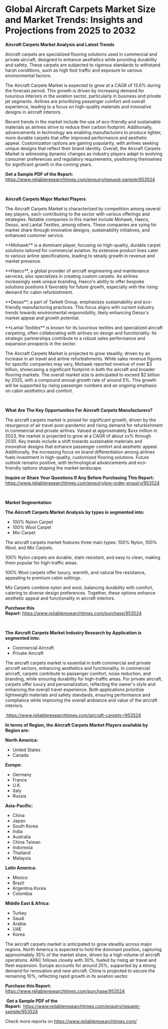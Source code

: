 <p><h1>Global Aircraft Carpets Market Size and Market Trends: Insights and Projections from 2025 to 2032</h1></p><p><strong>Aircraft Carpets Market Analysis and Latest Trends</strong></p>
<p><p>Aircraft carpets are specialized flooring solutions used in commercial and private aircraft, designed to enhance aesthetics while providing durability and safety. These carpets are subjected to rigorous standards to withstand harsh conditions, such as high foot traffic and exposure to various environmental factors.</p><p>The Aircraft Carpets Market is expected to grow at a CAGR of 13.6% during the forecast period. This growth is driven by increasing demand for luxurious interiors in the aviation sector, particularly in business and private jet segments. Airlines are prioritizing passenger comfort and overall experience, leading to a focus on high-quality materials and innovative designs in aircraft interiors.</p><p>Recent trends in the market include the use of eco-friendly and sustainable materials as airlines strive to reduce their carbon footprint. Additionally, advancements in technology are enabling manufacturers to produce lighter, more durable carpets that offer improved performance and aesthetic appeal. Customization options are gaining popularity, with airlines seeking unique designs that reflect their brand identity. Overall, the Aircraft Carpets Market is witnessing dynamic changes as industry players adapt to evolving consumer preferences and regulatory requirements, positioning themselves for significant growth in the coming years.</p></p>
<p><strong>Get a Sample PDF of the Report:&nbsp;</strong> <a href="https://www.reliableresearchtimes.com/enquiry/request-sample/953524?utm_campaign=3040&utm_medium=2&utm_source=Github&utm_content=ia&utm_term=07032025&utm_id=aircraft-carpets">https://www.reliableresearchtimes.com/enquiry/request-sample/953524</a></p>
<p>&nbsp;</p>
<p><strong>Aircraft Carpets Major Market Players</strong></p>
<p><p>The Aircraft Carpets Market is characterized by competition among several key players, each contributing to the sector with various offerings and strategies. Notable companies in this market include Mohawk, Haeco, Desso, and Lantal Textiles, among others. These companies are vying for market share through innovative designs, sustainability initiatives, and enhanced customer service.</p><p>**Mohawk** is a dominant player, focusing on high-quality, durable carpet solutions tailored for commercial aviation. Its extensive product lines cater to various airline specifications, leading to steady growth in revenue and market presence.</p><p>**Haeco**, a global provider of aircraft engineering and maintenance services, also specializes in creating custom carpets. As airlines increasingly seek unique branding, Haeco's ability to offer bespoke solutions positions it favorably for future growth, especially with the rising demand for cabin refurbishment.</p><p>**Desso**, a part of Tarkett Group, emphasizes sustainability and eco-friendly manufacturing practices. This focus aligns with current industry trends towards environmental responsibility, likely enhancing Desso's market appeal and growth potential.</p><p>**Lantal Textiles** is known for its luxurious textiles and specialized aircraft carpeting, often collaborating with airlines on design and functionality. Its strategic partnerships contribute to a robust sales performance and expansion prospects in the sector.</p><p>The Aircraft Carpets Market is projected to grow steadily, driven by an increase in air travel and airline refurbishments. While sales revenue figures for specific companies may vary, Mohawk reported revenue of over $3 billion, showcasing a significant footprint in both the aircraft and broader flooring markets. The overall market size is anticipated to exceed $2 billion by 2025, with a compound annual growth rate of around 5%. This growth will be supported by rising passenger numbers and an ongoing emphasis on cabin aesthetics and comfort.</p></p>
<p>&nbsp;</p>
<p><strong>What Are The Key Opportunities For Aircraft Carpets Manufacturers?</strong></p>
<p><p>The aircraft carpets market is poised for significant growth, driven by the resurgence of air travel post-pandemic and rising demand for refurbishment in commercial and private airlines. Valued at approximately $xxx million in 2023, the market is projected to grow at a CAGR of about xx% through 2030. Key trends include a shift towards sustainable materials and innovative designs that enhance passenger comfort and aesthetic appeal. Additionally, the increasing focus on brand differentiation among airlines fuels investment in high-quality, customized flooring solutions. Future outlook remains positive, with technological advancements and eco-friendly options shaping the market landscape.</p></p>
<p><strong>Inquire or Share Your Questions If Any Before Purchasing This Report:</strong> <a href="https://www.reliableresearchtimes.com/enquiry/pre-order-enquiry/953524?utm_campaign=3040&utm_medium=2&utm_source=Github&utm_content=ia&utm_term=07032025&utm_id=aircraft-carpets">https://www.reliableresearchtimes.com/enquiry/pre-order-enquiry/953524</a></p>
<p>&nbsp;</p>
<p><strong>Market Segmentation</strong></p>
<p><strong>The Aircraft Carpets Market Analysis by types is segmented into:</strong></p>
<p><ul><li>100% Nylon Carpet</li><li>100% Wool Carpet</li><li>Mix Carpet</li></ul></p>
<p><p>The aircraft carpets market features three main types: 100% Nylon, 100% Wool, and Mix Carpets. </p><p>100% Nylon carpets are durable, stain-resistant, and easy to clean, making them popular for high-traffic areas. </p><p>100% Wool carpets offer luxury, warmth, and natural fire resistance, appealing to premium cabin settings. </p><p>Mix Carpets combine nylon and wool, balancing durability with comfort, catering to diverse design preferences. Together, these options enhance aesthetic appeal and functionality in aircraft interiors.</p></p>
<p><strong>Purchase this Report:&nbsp;</strong><a href="https://www.reliableresearchtimes.com/purchase/953524?utm_campaign=3040&utm_medium=2&utm_source=Github&utm_content=ia&utm_term=07032025&utm_id=aircraft-carpets">https://www.reliableresearchtimes.com/purchase/953524</a></p>
<p>&nbsp;</p>
<p><strong>The Aircraft Carpets Market Industry Research by Application is segmented into:</strong></p>
<p><ul><li>Commercial Aircraft</li><li>Private Aircraft</li></ul></p>
<p><p>The aircraft carpets market is essential in both commercial and private aircraft sectors, enhancing aesthetics and functionality. In commercial aircraft, carpets contribute to passenger comfort, noise reduction, and branding, while ensuring durability for high-traffic areas. For private aircraft, carpets offer luxury and personalization, reflecting the owner's style and enhancing the overall travel experience. Both applications prioritize lightweight materials and safety standards, ensuring performance and compliance while improving the overall ambiance and value of the aircraft interiors.</p></p>
<p><a href="https://www.reliableresearchtimes.com/aircraft-carpets-r953524?utm_campaign=3040&utm_medium=2&utm_source=Github&utm_content=ia&utm_term=07032025&utm_id=aircraft-carpets">&nbsp;https://www.reliableresearchtimes.com/aircraft-carpets-r953524</a></p>
<p><strong>In terms of Region, the Aircraft Carpets Market Players available by Region are:</strong></p>
<p>
    <p> <strong> North America: </strong>
        <ul>
            <li>United States</li>
            <li>Canada</li>
        </ul>
        </p> 
    <p> <strong> Europe: </strong>
        <ul>
            <li>Germany</li>
            <li>France</li>
            <li>U.K.</li>
            <li>Italy</li>
            <li>Russia</li>
        </ul>
        </p> 
    <p> <strong> Asia-Pacific: </strong>
        <ul>
            <li>China</li>
            <li>Japan</li>
            <li>South Korea</li>
            <li>India</li>
            <li>Australia</li>
            <li>China Taiwan</li>
            <li>Indonesia</li>
            <li>Thailand</li>
            <li>Malaysia</li>
        </ul>
        </p> 
    <p> <strong> Latin America: </strong>
        <ul>
            <li>Mexico</li>
            <li>Brazil</li>
            <li>Argentina Korea</li>
            <li>Colombia</li>
        </ul>
        </p> 
    <p> <strong> Middle East & Africa: </strong>
        <ul>
            <li>Turkey</li>
            <li>Saudi</li>
            <li>Arabia</li>
            <li>UAE</li>
            <li>Korea</li>
        </ul>
    </p>
    </p>
<p><p>The aircraft carpets market is anticipated to grow steadily across major regions. North America is expected to hold the dominant position, capturing approximately 35% of the market share, driven by a high volume of aircraft operations. APAC follows closely with 30%, fueled by rising air travel and fleet expansion. Europe accounts for around 25%, supported by a strong demand for renovation and new aircraft. China is projected to secure the remaining 10%, reflecting rapid growth in its aviation sector.</p></p>
<p><strong>Purchase this Report: </strong><a href="https://www.reliableresearchtimes.com/purchase/953524?utm_campaign=3040&utm_medium=2&utm_source=Github&utm_content=ia&utm_term=07032025&utm_id=aircraft-carpets">https://www.reliableresearchtimes.com/purchase/953524</a></p>
<p>&nbsp;<strong>Get a Sample PDF of the Report:&nbsp;&nbsp;</strong><a href="https://www.reliableresearchtimes.com/enquiry/request-sample/953524?utm_campaign=3040&utm_medium=2&utm_source=Github&utm_content=ia&utm_term=07032025&utm_id=aircraft-carpets">https://www.reliableresearchtimes.com/enquiry/request-sample/953524</a></p>
<p><strong></strong></p>
<p>Check more reports on <a href="https://www.reliableresearchtimes.com/?utm_campaign=3040&utm_medium=2&utm_source=Github&utm_content=ia&utm_term=07032025&utm_id=aircraft-carpets">https://www.reliableresearchtimes.com/</a></p>